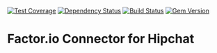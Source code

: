 [![Test Coverage](https://codeclimate.com/github/factor-io/connector-hipchat/badges/coverage.svg)](https://codeclimate.com/github/factor-io/connector-hipchat)
[![Dependency Status](https://gemnasium.com/factor-io/connector-hipchat.svg)](https://gemnasium.com/factor-io/connector-hipchat)
[![Build Status](https://travis-ci.org/factor-io/connector-hipchat.svg?branch=rework)](https://travis-ci.org/factor-io/connector-hipchat)
[![Gem Version](https://badge.fury.io/rb/factor-connector-hipchat.svg)](http://badge.fury.io/rb/factor-connector-hipchat)

Factor.io Connector for Hipchat
======================
